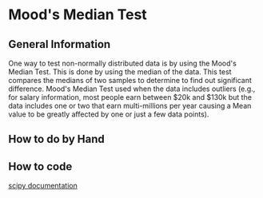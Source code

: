 # Mood's Median Test

## General Information
One way to test non-normally distributed data is by using the Mood's Median Test.  This is done by using the median of the data.  This test compares the medians
of two samples to determine to find out significant difference.  Mood's Median Test used when the data includes outliers (e.g., for salary information, most 
people earn between $20k and $130k but the data includes one or two that earn multi-millions per year causing a Mean value to be greatly affected by one or 
just a few data points).

## How to do by Hand

## How to code


[scipy documentation](https://docs.scipy.org/doc/scipy/reference/generated/scipy.stats.median_test.html)
